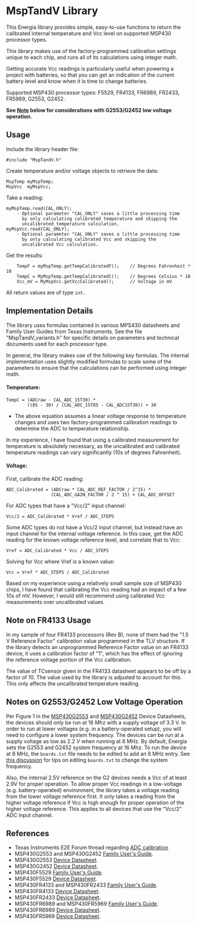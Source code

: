 MspTandV Library
====================

This Energia library provides simple, easy-to-use functions to return the
calibrated internal temperature and Vcc level on supported MSP430 processor types.

This library makes use of the factory-programmed calibration settings unique to
each chip, and runs all of its calculations using integer math.

Getting accurate Vcc readings is particularly useful when powering a project
with batteries, so that you can get an indication of the current battery level
and know when it is time to change batteries.

Supported MSP430 processor types: F5529, FR4133, FR6989, FR2433, FR5969, G2553, G2452.

**See [Note](#note-on-g2553g2452-low-voltage-operation) below for considerations with G2553/G2452 low voltage operation.**

Usage
-----

Include the library header file:

    #include "MspTandV.h"

Create temperature and/or voltage objects to retrieve the data:

    MspTemp myMspTemp;
    MspVcc  myMspVcc;

Take a reading:

    myMspTemp.read(CAL_ONLY);
        - Optional parameter "CAL_ONLY" saves a little processing time
          by only calculating calibrated temperature and skipping the
          uncalibrated temperature calculation.
    myMspVcc.read(CAL_ONLY);
        - Optional parameter "CAL_ONLY" saves a little processing time
          by only calculating calibrated Vcc and skipping the
          uncalibrated Vcc calculation.

Get the results:

        TempF = myMspTemp.getTempCalibratedF();    // Degrees Fahrenheit * 10
        TempC = MyMspTemp.getTempCalibratedC();    // Degrees Celsius * 10
        Vcc_mV = MyMspVcc.getVccCalibrated();      // Voltage in mV

All return values are of type `int.`

Implementation Details
----------------------

The library uses formulas contained in various MPS430 datasheets and Family
User Guides from Texas Instruments. See the file "MspTandV_variants.h" for
specific details on parameters and technical documents used for each
processor type.

In general, the library makes use of the following key formulas. The internal implementation uses slightly modified formulas to scale some of the parameters to ensure that the calculations can be performed using integer math.

#### Temperature: ####

    TempC = (ADCraw - CAL_ADC_15T30) *
            ((85 - 30) / (CAL_ADC_15T85 - CAL_ADC15T30)) + 30

* The above equation assumes a linear voltage response to temperature changes
and uses two factory-programmed calibration readings to determine the ADC to temperature relationship.

In my experience, I have found that using a calibrated measurement for temperature is absolutely necessary, as the uncalibrated and calibrated temperature readings can vary significantly (10s of degrees Fahrenheit).

#### Voltage: ####

First, calibrate the ADC reading:

    ADC_Calibrated = (ADCraw * CAL_ADC_REF_FACTOR / 2^15) *
                     (CAL_ADC_GAIN_FACTOR / 2 ^ 15) + CAL_ADC_OFFSET

For ADC types that have a "Vcc/2" input channel:

    Vcc/2 = ADC_Calibrated * Vref / ADC_STEPS

Some ADC types do not have a Vcc/2 input channel, but instead have
an input channel for the internal voltage reference. In this case, get
the ADC reading for the known voltage reference level, and correlate
that to Vcc:

    Vref = ADC_Calibrated * Vcc / ADC_STEPS

Solving for Vcc where Vref is a known value:

    Vcc = Vref * ADC_STEPS / ADC_Calibrated

Based on my experience using a relatively small sample size of MSP430 chips, I have found that calibrating the Vcc reading had an impact of a few 10s of mV. However, I would still recommend using calibrated Vcc measurements over uncalibrated values.

Note on FR4133 Usage
--------------------

In my sample of four FR4133 processors (Rev B), none of them had the "1.5 V
Reference Factor" calibration value programmed in the TLV structure. If the
library detects an unprogrammed Reference Factor value on an FR4133 device, it uses a calibration factor of "1", which has the effect of ignoring the reference voltage portion of the Vcc calibration.

The value of TCsensor given in the FR4133 datasheet appears to be off
by a factor of 10. The value used by the library is adjusted to account
for this. This only affects the uncalibrated temperature reading.

Notes on G2553/G2452 Low Voltage Operation
-----------------------------------------

Per Figure 1 in the [MSP430G2553][1] and [MSP430G2452][2] Device Datasheets, the devices should only be run at 16 Mhz with a supply voltage of 3.3 V. In order to run at lower voltages (e.g. in a battery-operated setup), you will need to configure a lower system frequency. The devices can be run at a supply voltage as low as 2.2 V when running at 8 MHz. By default, Energia sets the G2553 and G2452 system frequency at 16 Mhz. To run the device at 8 MHz, the `boards.txt` file needs to be edited to add an 8 MHz entry. See [this discussion](https://forum.43oh.com/topic/4094-msp430g2553-1mhz-or-16mhz-how-to-set-it/)
for tips on editing `boards.txt` to change the system frequency.

Also, the internal 2.5V reference on the G2 devices needs a Vcc of at least 2.9V for proper operation. To allow proper Vcc readings in a low-voltage (e.g. battery-operated) environment, the library takes a voltage reading from the lower voltage reference first. It only takes a reading from the higher voltage reference if Vcc is high enough for proper operation of the higher voltage reference. This applies to all devices that use the "Vcc/2" ADC input  channel.

References
----------

+ Texas Instruments E2E Forum thread regarding [ADC calibration](https://e2e.ti.com/support/microcontrollers/msp430/f/166/t/204428)
+ MSP430G2553 and MSP430G2452 [Family User's Guide](http://www.ti.com/lit/ug/slau144j/slau144j.pdf).
+ MSP430G2553 [Device Datasheet][1].
+ MSP430G2452 [Device Datasheet][2].
+ MSP430F5529 [Family User's Guide](http://www.ti.com/lit/pdf/slau208).
+ MSP430F5529 [Device Datasheet](http://www.ti.com/lit/ds/symlink/msp430f5529.pdf).
+ MSP430FR4133 and MSP430FR2433 [Family User's Guide](http://www.ti.com/lit/ug/slau445i/slau445i.pdf).
+ MSP430FR4133 [Device Datasheet](http://www.ti.com/lit/ds/symlink/msp430fr4133.pdf).
+ MSP430FR2433 [Device Datasheet](http://www.ti.com/lit/ds/symlink/msp430fr2433.pdf).
+ MSP430FR6989 and MSP430FR5969 [Family User's Guide](http://www.ti.com/lit/ug/slau367o/slau367o.pdf).
+ MSP430FR6989 [Device Datasheet](http://www.ti.com/lit/ds/symlink/msp430fr6989.pdf).
+ MSP430FR5969 [Device Datasheet](http://www.ti.com/lit/ds/symlink/msp430fr5969.pdf).

[1]: http://www.ti.com/lit/ds/symlink/msp430g2553.pdf
[2]: http://www.ti.com/lit/ds/symlink/msp430g2112.pdf
